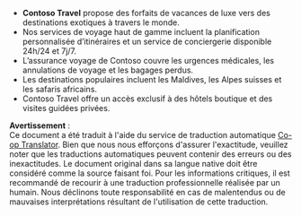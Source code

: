 <!--
CO_OP_TRANSLATOR_METADATA:
{
  "original_hash": "566fa0a014066992b55e6e5b408b24bc",
  "translation_date": "2025-05-20T07:49:50+00:00",
  "source_file": "05-agentic-rag/code_samples/document.md",
  "language_code": "fr"
}
-->
- **Contoso Travel** propose des forfaits de vacances de luxe vers des destinations exotiques à travers le monde.  
- Nos services de voyage haut de gamme incluent la planification personnalisée d’itinéraires et un service de conciergerie disponible 24h/24 et 7j/7.  
- L’assurance voyage de Contoso couvre les urgences médicales, les annulations de voyage et les bagages perdus.  
- Les destinations populaires incluent les Maldives, les Alpes suisses et les safaris africains.  
- Contoso Travel offre un accès exclusif à des hôtels boutique et des visites guidées privées.

**Avertissement** :  
Ce document a été traduit à l'aide du service de traduction automatique [Co-op Translator](https://github.com/Azure/co-op-translator). Bien que nous nous efforçons d'assurer l'exactitude, veuillez noter que les traductions automatiques peuvent contenir des erreurs ou des inexactitudes. Le document original dans sa langue native doit être considéré comme la source faisant foi. Pour les informations critiques, il est recommandé de recourir à une traduction professionnelle réalisée par un humain. Nous déclinons toute responsabilité en cas de malentendus ou de mauvaises interprétations résultant de l'utilisation de cette traduction.